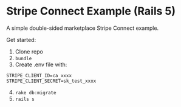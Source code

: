 # Stripe Connect Example (Rails 5)

A simple double-sided marketplace Stripe Connect example.

Get started:

1. Clone repo
2. `bundle`
3. Create .env file with:
```
STRIPE_CLIENT_ID=ca_xxxx
STRIPE_CLIENT_SECRET=sk_test_xxxx
```
4. `rake db:migrate`
5. `rails s`

